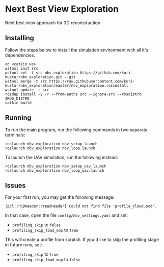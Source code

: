 # Next Best View Exploration
Next best view approach for 3D reconstruction


## Installing

Follow the steps below to install the simulation environment with all it's dependencies.

```
cd <catkin_ws>
wstool init src
wstool set -t src nbv_exploration https://github.com/kuri-kustar/nbv_exploration.git --git
wstool merge -t src https://raw.githubusercontent.com/kuri-kustar/nbv_exploration/master/nbv_exploration.rosinstall
wstool update -t src
rosdep install -y -r --from-paths src --ignore-src --rosdistro $ROS_DISTRO
catkin build
```


## Running
To run the main program, run the following commands in two separate terminals:

```
roslaunch nbv_exploration nbv_setup.launch
roslaunch nbv_exploration nbv_loop.launch
```

To launch the UAV simulation, run the following instead:

```
roslaunch nbv_exploration nbv_setup_uav.launch
roslaunch nbv_exploration nbv_loop_uav.launch
```

## Issues
For your first run, you may get the following message:
```
[pcl::PCDReader::readHeader] Could not find file 'profile_cloud.pcd'.
```

In that case, open the file `config/nbv_settings.yaml` and set:
  - `profiling_skip` to `false`
  - `profiling_skip_load_map` to `true`

This will create a profile from scratch. If you'd like to skip the profiling stage in future runs, set:
  - `profiling_skip` to `true`
  - `profiling_skip_load_map` to `false`
